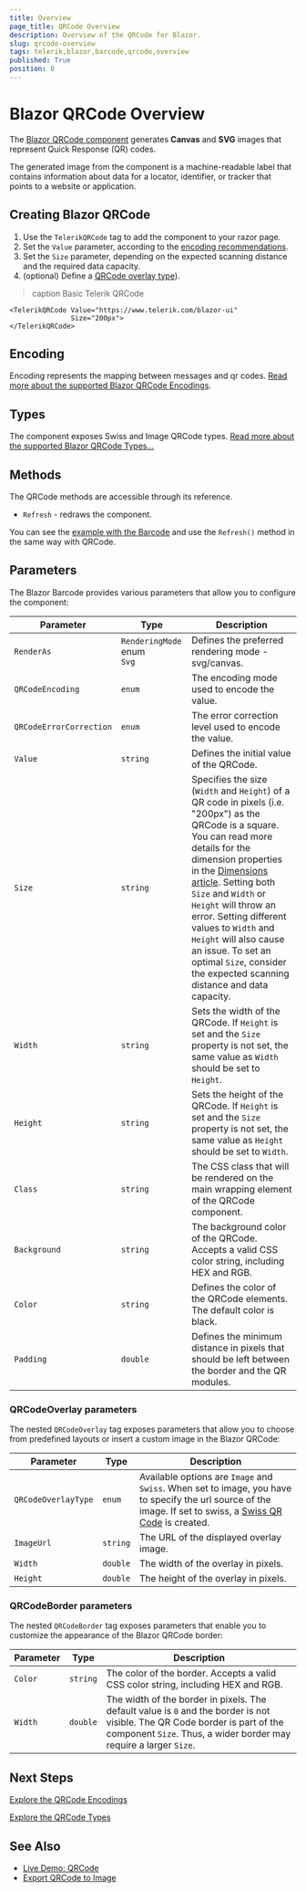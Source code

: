 ```yaml
---
title: Overview
page_title: QRCode Overview
description: Overview of the QRCode for Blazor.
slug: qrcode-overview
tags: telerik,blazor,barcode,qrcode,overview
published: True
position: 0
---
```


# Blazor QRCode Overview

The <a href="https://www.telerik.com/blazor-ui/qr-code" target="_blank">Blazor QRCode component</a> generates **Canvas** and **SVG** images that represent Quick Response (QR) codes.

The generated image from the component is a machine-readable label that contains information about data for a locator, identifier, or tracker that points to a website or application.

## Creating Blazor QRCode

1. Use the `TelerikQRCode` tag to add the component to your razor page.
1. Set the `Value` parameter, according to the [encoding recommendations](slug:qrcode-encoding).
1. Set the `Size` parameter, depending on the expected scanning distance and the required data capacity.
1. (optional) Define a [QRCode overlay type](slug:qrcode-qr-code-types)).

>caption Basic Telerik QRCode

````RAZOR
<TelerikQRCode Value="https://www.telerik.com/blazor-ui"
               Size="200px">
</TelerikQRCode>
````

## Encoding

Encoding represents the mapping between messages and qr codes. [Read more about the supported Blazor QRCode Encodings](slug:qrcode-encoding).

## Types

The component exposes Swiss and Image QRCode types. [Read more about the supported Blazor QRCode Types...](slug:qrcode-qr-code-types)

## Methods

The QRCode methods are accessible through its reference.

* `Refresh` - redraws the component.

You can see the [example with the Barcode](slug:barcode-overview#methods) and use the `Refresh()` method in the same way with QRCode.

## Parameters

The Blazor Barcode provides various parameters that allow you to configure the component:

| Parameter | Type | Description |
| ----------- | ----------- | ----------- |
| `RenderAs` | `RenderingMode` enum <br /> `Svg` | Defines the preferred rendering mode - svg/canvas. |
| `QRCodeEncoding` | `enum` | The encoding mode used to encode the value. |
| `QRCodeErrorCorrection` | `enum` | The error correction level used to encode the value. |
| `Value` | `string` | Defines the initial value of the QRCode. |
| `Size` | `string` | Specifies the size (`Width` and `Height`) of a QR code in pixels (i.e. "200px") as the QRCode is a square. You can read more details for the dimension properties in the [Dimensions article](slug:common-features/dimensions). Setting both `Size` and `Width` or `Height` will throw an error. Setting different values to `Width` and `Height` will also cause an issue. To set an optimal `Size`, consider the expected scanning distance and data capacity. |
| `Width` | `string` | Sets the width of the QRCode. If `Height` is set and the `Size` property is not set, the same value as `Width` should be set to `Height`. |
| `Height` | `string` | Sets the height of the QRCode. If `Height` is set and the `Size` property is not set, the same value as `Height` should be set to `Width`. |
| `Class` | `string` | The CSS class that will be rendered on the main wrapping element of the QRCode component. |
| `Background` | `string` | The background color of the QRCode. Accepts a valid CSS color string, including HEX and RGB. |
| `Color` | `string` | Defines the color of the QRCode elements. The default color is black. |
| `Padding` | `double` | Defines the minimum distance in pixels that should be left between the border and the QR modules. |

### QRCodeOverlay parameters

The nested `QRCodeOverlay` tag exposes parameters that allow you to choose from predefined layouts or insert a custom image in the Blazor QRCode:

| Parameter | Type | Description |
| ----------- | ----------- | ----------- |
| `QRCodeOverlayType` | `enum` | Available options are `Image` and `Swiss`. When set to image, you have to specify the url source of the image. If set to swiss, a [Swiss QR Code](https://blog.xsuite.com/en/swiss-qr-code#:~:text=This%20QR%20code%20is%20called,(e.g.%20in%20PDF%20format).) is created. |
| `ImageUrl` | `string` | The URL of the displayed overlay image. |
| `Width` | `double` | The width of the overlay in pixels. |
| `Height` | `double` | The height of the overlay in pixels. |

### QRCodeBorder parameters

The nested `QRCodeBorder` tag exposes parameters that enable you to customize the appearance of the Blazor QRCode border:

| Parameter | Type | Description |
| ----------- | ----------- | ----------- |
| `Color` | `string` | The color of the border. Accepts a valid CSS color string, including HEX and RGB. |
| `Width` | `double` | The width of the border in pixels. The default value is `0` and the border is not visible. The QR Code border is part of the component `Size`. Thus, a wider border may require a larger `Size`. |

## Next Steps

[Explore the QRCode Encodings](slug:qrcode-encoding)

[Explore the QRCode Types](slug:qrcode-qr-code-types)

## See Also

* [Live Demo: QRCode](https://demos.telerik.com/blazor-ui/qrcode/overview)
* [Export QRCode to Image](slug:qrcode-barcode-chart-kb-export-to-image)
